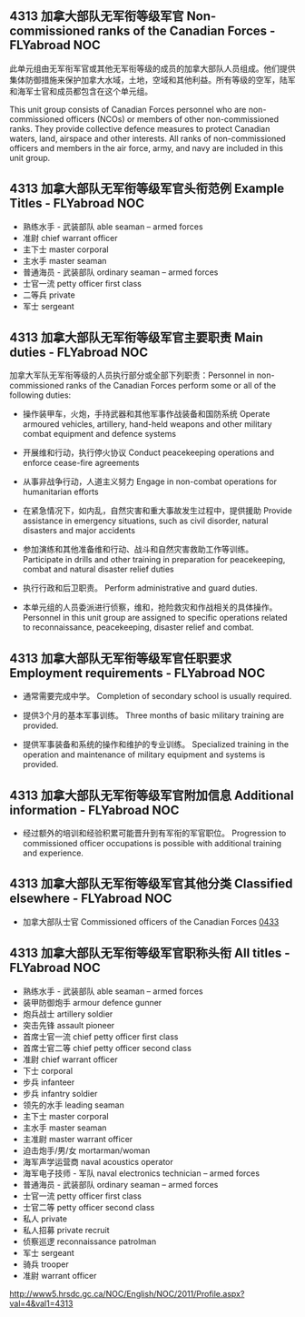 ## 4313 加拿大部队无军衔等级军官 Non-commissioned ranks of the Canadian Forces - FLYabroad NOC

此单元组由无军衔军官或其他无军衔等级的成员的加拿大部队人员组成。他们提供集体防御措施来保护加拿大水域，土地，空域和其他利益。所有等级的空军，陆军和海军士官和成员都包含在这个单元组。

This unit group consists of Canadian Forces personnel who are non-commissioned officers (NCOs) or members of other non-commissioned ranks. They provide collective defence measures to protect Canadian waters, land, airspace and other interests. All ranks of non-commissioned officers and members in the air force, army, and navy are included in this unit group.

## 4313 加拿大部队无军衔等级军官头衔范例 Example Titles - FLYabroad NOC

* 熟练水手 - 武装部队 able seaman – armed forces
* 准尉 chief warrant officer
* 主下士 master corporal
* 主水手 master seaman
* 普通海员 - 武装部队 ordinary seaman – armed forces
* 士官一流 petty officer first class
* 二等兵 private
* 军士 sergeant

## 4313 加拿大部队无军衔等级军官主要职责 Main duties - FLYabroad NOC

加拿大军队无军衔等级的人员执行部分或全部下列职责：Personnel in non-commissioned ranks of the Canadian Forces perform some or all of the following duties:

* 操作装甲车，火炮，手持武器和其他军事作战装备和国防系统
Operate armoured vehicles, artillery, hand-held weapons and other military combat equipment and defence systems

* 开展维和行动，执行停火协议
Conduct peacekeeping operations and enforce cease-fire agreements

* 从事非战争行动，人道主义努力
Engage in non-combat operations for humanitarian efforts

* 在紧急情况下，如内乱，自然灾害和重大事故发生过程中，提供援助
Provide assistance in emergency situations, such as civil disorder, natural disasters and major accidents

* 参加演练和其他准备维和行动、战斗和自然灾害救助工作等训练。
Participate in drills and other training in preparation for peacekeeping, combat and natural disaster relief duties

* 执行行政和后卫职责。
Perform administrative and guard duties.

* 本单元组的人员委派进行侦察，维和，抢险救灾和作战相关的具体操作。
Personnel in this unit group are assigned to specific operations related to reconnaissance, peacekeeping, disaster relief and combat.

## 4313 加拿大部队无军衔等级军官任职要求 Employment requirements - FLYabroad NOC

* 通常需要完成中学。
Completion of secondary school is usually required.

* 提供3个月的基本军事训练。
Three months of basic military training are provided.

* 提供军事装备和系统的操作和维护的专业训练。
Specialized training in the operation and maintenance of military equipment and systems is provided.

## 4313 加拿大部队无军衔等级军官附加信息 Additional information - FLYabroad NOC

* 经过额外的培训和经验积累可能晋升到有军衔的军官职位。
Progression to commissioned officer occupations is possible with additional training and experience.

## 4313 加拿大部队无军衔等级军官其他分类 Classified elsewhere - FLYabroad NOC

* 加拿大部队士官 Commissioned officers of the Canadian Forces [0433](0433)

## 4313 加拿大部队无军衔等级军官职称头衔 All titles - FLYabroad NOC

* 熟练水手 - 武装部队 able seaman – armed forces
* 装甲防御炮手 armour defence gunner
* 炮兵战士 artillery soldier
* 突击先锋 assault pioneer
* 首席士官一流  chief petty officer first class
* 首席士官二等 chief petty officer second class
* 准尉 chief warrant officer
* 下士 corporal
* 步兵 infanteer
* 步兵 infantry soldier
* 领先的水手 leading seaman
* 主下士 master corporal
* 主水手 master seaman
* 主准尉 master warrant officer
* 迫击炮手/男/女 mortarman/woman
* 海军声学运营商 naval acoustics operator
* 海军电子技师 - 军队 naval electronics technician – armed forces
* 普通海员 - 武装部队 ordinary seaman – armed forces
* 士官一流 petty officer first class
* 士官二等 petty officer second class
* 私人 private
* 私人招募 private recruit
* 侦察巡逻 reconnaissance patrolman
* 军士 sergeant
* 骑兵 trooper
* 准尉 warrant officer

http://www5.hrsdc.gc.ca/NOC/English/NOC/2011/Profile.aspx?val=4&val1=4313